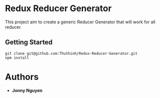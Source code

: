 # Redux Reducer Generator
This project aim to create a generic Reducer Generator that will work for all reducer.
## Getting Started
```
git clone git@github.com:Thuthinh/Redux-Reducer-Generator.git
npm install
```
# Authors
* **Jonny Nguyen**

